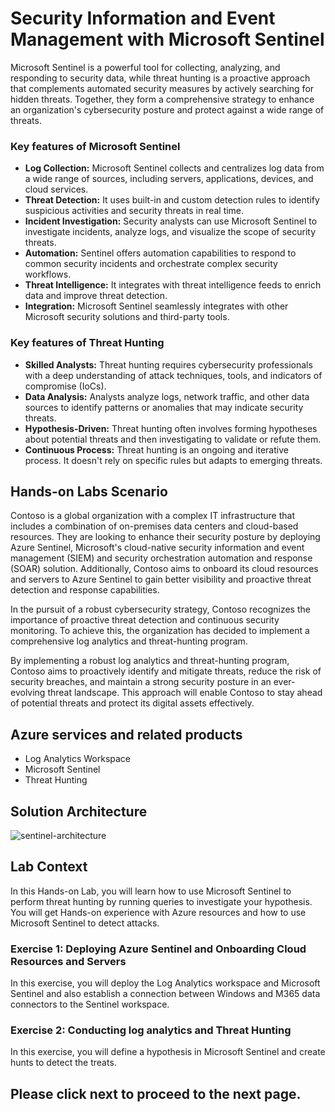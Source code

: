 # Security Information and Event Management with Microsoft Sentinel

Microsoft Sentinel is a powerful tool for collecting, analyzing, and responding to security data, while threat hunting is a proactive approach that complements automated security measures by actively searching for hidden threats. Together, they form a comprehensive strategy to enhance an organization's cybersecurity posture and protect against a wide range of threats.

### Key features of Microsoft Sentinel

  - **Log Collection:** Microsoft Sentinel collects and centralizes log data from a wide range of sources, including servers, applications, devices, and cloud services.
  - **Threat Detection:** It uses built-in and custom detection rules to identify suspicious activities and security threats in real time.
  - **Incident Investigation:** Security analysts can use Microsoft Sentinel to investigate incidents, analyze logs, and visualize the scope of security threats.
  - **Automation:** Sentinel offers automation capabilities to respond to common security incidents and orchestrate complex security workflows.
  - **Threat Intelligence:** It integrates with threat intelligence feeds to enrich data and improve threat detection.
  - **Integration:** Microsoft Sentinel seamlessly integrates with other Microsoft security solutions and third-party tools.

### Key features of Threat Hunting

  - **Skilled Analysts:** Threat hunting requires cybersecurity professionals with a deep understanding of attack techniques, tools, and indicators of compromise (IoCs).
  - **Data Analysis:** Analysts analyze logs, network traffic, and other data sources to identify patterns or anomalies that may indicate security threats.
  - **Hypothesis-Driven:** Threat hunting often involves forming hypotheses about potential threats and then investigating to validate or refute them.
  - **Continuous Process:** Threat hunting is an ongoing and iterative process. It doesn't rely on specific rules but adapts to emerging threats.

## Hands-on Labs Scenario

Contoso is a global organization with a complex IT infrastructure that includes a combination of on-premises data centers and cloud-based resources. They are looking to enhance their security posture by deploying Azure Sentinel, Microsoft's cloud-native security information and event management (SIEM) and security orchestration automation and response (SOAR) solution. Additionally, Contoso aims to onboard its cloud resources and servers to Azure Sentinel to gain better visibility and proactive threat detection and response capabilities.

In the pursuit of a robust cybersecurity strategy, Contoso recognizes the importance of proactive threat detection and continuous security monitoring. To achieve this, the organization has decided to implement a comprehensive log analytics and threat-hunting program.

By implementing a robust log analytics and threat-hunting program, Contoso aims to proactively identify and mitigate threats, reduce the risk of security breaches, and maintain a strong security posture in an ever-evolving threat landscape. This approach will enable Contoso to stay ahead of potential threats and protect its digital assets effectively.

## Azure services and related products

  - Log Analytics Workspace
  - Microsoft Sentinel
  - Threat Hunting

## Solution Architecture

![sentinel-architecture](../media/sentinel-architecture.png)

## Lab Context

In this Hands-on Lab, you will learn how to use Microsoft Sentinel to perform threat hunting by running queries to investigate your hypothesis. You will get Hands-on experience with Azure resources and how to use Microsoft Sentinel to detect attacks.

### Exercise 1: Deploying Azure Sentinel and Onboarding Cloud Resources and Servers

In this exercise, you will deploy the Log Analytics workspace and Microsoft Sentinel and also establish a connection between Windows and M365 data connectors to the Sentinel workspace.

###  Exercise 2: Conducting log analytics and Threat Hunting

In this exercise, you will define a hypothesis in Microsoft Sentinel and create hunts to detect the treats.

## Please click next to proceed to the next page.
